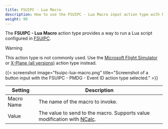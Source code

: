 ```yaml
---
title: FSUIPC - Lua Macro
description: How to use the FSUIPC - Lua Macro input action type with MobiFlight.
weight: 90
---
```


The **FSUIPC - Lua Macro** action type provides a way to run a Lua script configured in [FSUIPC](https://www.fsuipc.com/).

> [!WARNING]
> This action type is not commonly used. Use the [Microsoft Flight Simulator](/guides/input-action-types/microsoft-flight-simulator/) or [X-Plane (all versions)](/guides/input-action-types/x-plane-all-versions/) action type instead.

{{< screenshot image="fsuipc-lua-macro.png" title="Screenshot of a button input with the FSUIPC - PMDG - Event ID action type selected." >}}

| Setting    | Description                                                                                                     |
| ---------- | --------------------------------------------------------------------------------------------------------------- |
| Macro Name | The name of the macro to invoke.                                                                                |
| Value      | The value to send to the macro. Supports value modification with [NCalc](/guides/modifying-values-with-ncalc/). |
